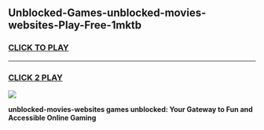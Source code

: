 
## Unblocked-Games-unblocked-movies-websites-Play-Free-1mktb
<h3>
<a href="https://premium76.site?title=unblocked-movies-websites&ref=12A">CLICK TO PLAY</a></h3>
<hr>

<h3>
<a href="https://premium76.site?title=unblocked-movies-websites&ref=12A">CLICK 2 PLAY</a>
  
</h3>

<a href="https://premium76.site?title=unblocked-movies-websites&ref=12A"><img src="https://clearcache.store/games.png"></a>


**unblocked-movies-websites games unblocked: Your Gateway to Fun and Accessible Online Gaming**
